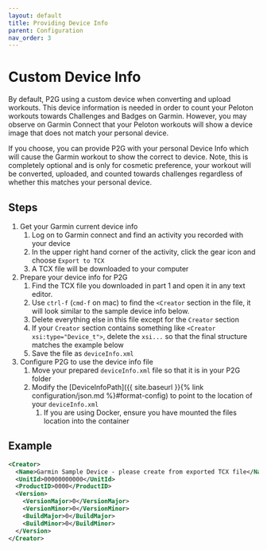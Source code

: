 ```yaml
---
layout: default
title: Providing Device Info
parent: Configuration
nav_order: 3
---
```


# Custom Device Info

By default, P2G using a custom device when converting and upload workouts. This device information is needed in order to count your Peloton workouts towards Challenges and Badges on Garmin. However, you may observe on Garmin Connect that your Peloton workouts will show a device image that does not match your personal device.

If you choose, you can provide P2G with your personal Device Info which will cause the Garmin workout to show the correct to device. Note, this is completely optional and is only for cosmetic preference, your workout will be converted, uploaded, and counted towards challenges regardless of whether this matches your personal device.

## Steps

1. Get your Garmin current device info
    1. Log on to Garmin connect and find an activity you recorded with your device
    1. In the upper right hand corner of the activity, click the gear icon and choose `Export to TCX`
    1. A TCX file will be downloaded to your computer
1. Prepare your device info for P2G
    1. Find the TCX file you downloaded in part 1 and open it in any text editor.
    1. Use `ctrl-f` (`cmd-f` on mac) to find the `<Creator` section in the file, it will look similar to the sample device info below.
    1. Delete everything else in this file except for the `Creator` section
    1. If your `Creator` section contains something like `<Creator xsi:type="Device_t">`, delete the `xsi...` so that the final structure matches the example below
    1. Save the file as `deviceInfo.xml`
1. Configure P2G to use the device info file
    1. Move your prepared `deviceInfo.xml` file so that it is in your P2G folder
    1. Modify the [DeviceInfoPath]({{ site.baseurl }}{% link configuration/json.md %}#format-config) to point to the location of your `deviceInfo.xml`
        1. If you are using Docker, ensure you have mounted the files location into the container

## Example

```xml
<Creator>
  <Name>Garmin Sample Device - please create from exported TCX file</Name>
  <UnitId>00000000000</UnitId>
  <ProductID>0000</ProductID>
  <Version>
    <VersionMajor>0</VersionMajor>
    <VersionMinor>0</VersionMinor>
    <BuildMajor>0</BuildMajor>
    <BuildMinor>0</BuildMinor>
  </Version>
</Creator>
```
